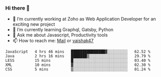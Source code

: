 ### Hi there 👋

- 🔭 I’m currently working at Zoho as Web Application Developer for an exciting new project
- 🌱 I’m currently learning Graphql, Gatsby, Python
- 💬 Ask me about Javascript, Productivity tools 
- 📫 How to reach me: [Mail](mailto:kvaishak007@gmail.com) or [vaishak47](https://twitter.com/vaishak47)

<!--START_SECTION:waka-->
```text
JavaScript   4 hrs 46 mins   ███████████████▓░░░░░░░░░   62.52 % 
Java         2 hrs 16 mins   ███████▒░░░░░░░░░░░░░░░░░   29.79 % 
LESS         15 mins         █░░░░░░░░░░░░░░░░░░░░░░░░   03.40 % 
XML          10 mins         ▓░░░░░░░░░░░░░░░░░░░░░░░░   02.30 % 
CSS          5 mins          ▒░░░░░░░░░░░░░░░░░░░░░░░░   01.24 % 
```
<!--END_SECTION:waka-->
